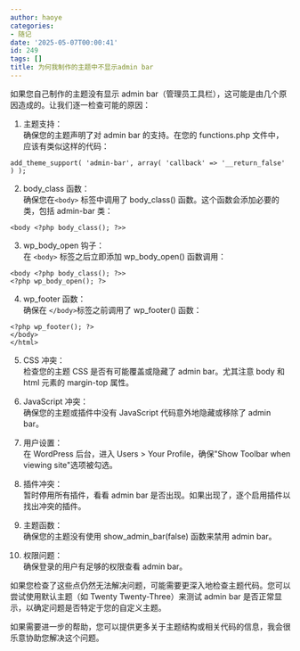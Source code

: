 ```yaml
---
author: haoye
categories:
- 随记
date: '2025-05-07T00:00:41'
id: 249
tags: []
title: 为何我制作的主题中不显示admin bar
---
```


如果您自己制作的主题没有显示 admin bar（管理员工具栏），这可能是由几个原因造成的。让我们逐一检查可能的原因：

  1. 主题支持：  
确保您的主题声明了对 admin bar 的支持。在您的 functions.php 文件中，应该有类似这样的代码：

    
    
    add_theme_support( 'admin-bar', array( 'callback' => '__return_false' ) );
    

  2. body_class 函数：  
确保您在`<body>` 标签中调用了 body_class() 函数。这个函数会添加必要的类，包括 admin-bar 类：

    
    
    <body <?php body_class(); ?>>
    

  3. wp_body_open 钩子：  
在 `<body>` 标签之后立即添加 wp_body_open() 函数调用：

    
    
    <body <?php body_class(); ?>>
    <?php wp_body_open(); ?>
    

  4. wp_footer 函数：  
确保在 `</body>`标签之前调用了 wp_footer() 函数：

    
    
    <?php wp_footer(); ?>
    </body>
    </html>
    

  5. CSS 冲突：  
检查您的主题 CSS 是否有可能覆盖或隐藏了 admin bar。尤其注意 body 和 html 元素的 margin-top 属性。

  6. JavaScript 冲突：  
确保您的主题或插件中没有 JavaScript 代码意外地隐藏或移除了 admin bar。

  7. 用户设置：  
在 WordPress 后台，进入 Users > Your Profile，确保"Show Toolbar when viewing
site"选项被勾选。

  8. 插件冲突：  
暂时停用所有插件，看看 admin bar 是否出现。如果出现了，逐个启用插件以找出冲突的插件。

  9. 主题函数：  
确保您的主题没有使用 show_admin_bar(false) 函数来禁用 admin bar。

  10. 权限问题：  
确保登录的用户有足够的权限查看 admin bar。

如果您检查了这些点仍然无法解决问题，可能需要更深入地检查主题代码。您可以尝试使用默认主题（如 Twenty Twenty-Three）来测试 admin
bar 是否正常显示，以确定问题是否特定于您的自定义主题。

如果需要进一步的帮助，您可以提供更多关于主题结构或相关代码的信息，我会很乐意协助您解决这个问题。

